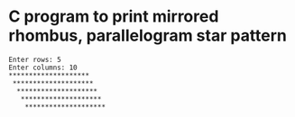 # C program to print mirrored rhombus, parallelogram star pattern

```
Enter rows: 5
Enter columns: 10
********************
 ********************
  ********************
   ********************
    ********************    
```
